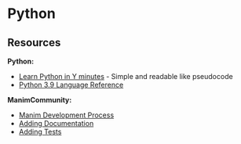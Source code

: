# Python

## Resources

**Python:**
- [Learn Python in Y minutes](https://learnxinyminutes.com/docs/python/) - Simple and readable like pseudocode
- [Python 3.9 Language Reference](https://docs.python.org/3.9/reference/index.html)

**ManimCommunity:**
- [Manim Development Process](https://docs.manim.community/en/stable/contributing/development.html#)
- [Adding Documentation](https://docs.manim.community/en/stable/contributing/documentation.html)
- [Adding Tests](https://docs.manim.community/en/stable/contributing/testing.html)